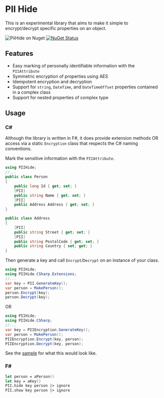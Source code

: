 # PII Hide

This is an experimental library that aims to make it simple to encrypt/decrypt specific properties on an object.

![PiiHide on Nuget](https://github.com/dburriss/PIIHide/workflows/PiiHide%20-%20Publish%20to%20Nuget/badge.svg)
[![NuGet Status](https://img.shields.io/nuget/v/PiiHide.svg)](https://www.nuget.org/packages/PiiHide)
## Features

- Easy marking of personally identifiable information with the `PIIAttribute`
- Symmetric encryption of properties using AES
- Idempotent encryption and decryption
- Support for `string`, `DateTime`, and `DateTimeOffset` properties contained in a complex class
- Support for nested properties of complex type

## Usage

### C#

Although the library is written in F#, it does provide extension methods OR access via a static `Encryption` class that respects the C# naming conventions.

Mark the sensitive information with the `PIIAttribute`.

```csharp
using PIIHide;
//...
public class Person
{
    public long Id { get; set; }
    [PII]
    public string Name { get; set; }
    [PII]
    public Address Address { get; set; }
}

public class Address
{
    [PII]
    public string Street { get; set; }
    [PII]
    public string PostalCode { get; set; }
    public string Country { set; get; }
}
```

Then generate a key and call `Encrypt`/`Decrypt` on an instance of your class.

```csharp
using PIIHide;
using PIIHide.CSharp.Extensions;
//...
var key = PII.GenerateKey();
var person = MakePerson();
person.Encrypt(key);
person.Decrypt(key);
```

OR

```csharp
using PIIHide;
using PIIHide.CSharp;
//...
var key = PIIEncryption.GenerateKey();
var person = MakePerson();
PIIEncryption.Encrypt(key, person);
PIIEncryption.Decrypt(key, person);
```

See the [sample](/samples/csharp/ConsoleApp/) for what this would look like.

### F#

```fsharp
let person = aPerson()
let key = aKey()
PII.hide key person |> ignore
PII.show key person |> ignore
```